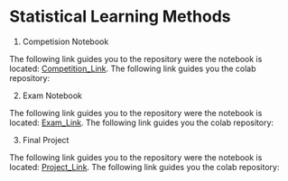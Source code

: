 # Statistical Learning Methods

1. Competision Notebook

The following link guides you to the repository were the notebook is located: [Competition_Link](https://erickunix.github.io/slm/).
The following link guides you the colab repository:

2. Exam Notebook

The following link guides you to the repository were the notebook is located: [Exam_Link](https://erickunix.github.io/slm/).
The following link guides you the colab repository:

3. Final Project 

The following link guides you to the repository were the notebook is located: [Project_Link](https://erickunix.github.io/slm/).
The following link guides you the colab repository:

